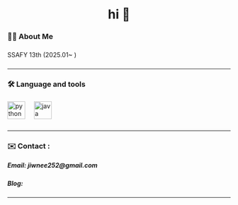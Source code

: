 ###

<h1 align="center">hi 👋</h1>

###

<h3 align="left">👩‍💻  About Me</h3>

###

<p align="left">SSAFY 13th (2025.01~ )<br>

###
_______

<h3 align="left">🛠 Language and tools</h3>

###

<div align="left">
  <img src="https://cdn.jsdelivr.net/gh/devicons/devicon/icons/python/python-original-wordmark.svg" height="40" alt="python logo"  />
  <img width="12" />
  <img src="https://cdn.jsdelivr.net/gh/devicons/devicon/icons/java/java-original.svg" height="40" alt="java logo"  />
  <img width="12" />
  
</div>

###
_______

<h3 align="left">✉️   Contact :</h3>
    <div align="left">
        <h5>Email: jiwnee252@gmail.com</h5>
        <h5>Blog: </h5>
    </div>

###
_______